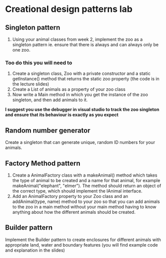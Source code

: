 # Creational design patterns lab

## Singleton pattern

1. Using your animal classes from week 2, implement the zoo as a singleton pattern ie. ensure that there is always and can always only be one zoo.  

### Too do this you will need to
1. Create a singleton class, Zoo with a private constructor and a static getInstance() method that returns the static zoo property  (the code is in the lecture slides)
2. Create a List of animals as a property of your zoo class
2. Now write a Main method in which you get the instance of the zoo singleton, and then add animals to it.

__I suggest you use the debugger in visual studio to track the zoo singleton and ensure that its behaviour is exactly as you expect__

## Random number generator

Create a singleton that can generate unique, random ID numbers for your animals.

## Factory Method pattern


1. Create a AnimalFactory class with a makeAnimal() method which takes the type of animal to be created and a name for that animal, for example makeAnimal("elephant", "elmer"). The method should return an object of the correct type, which should implement the IAnimal interface.
4. Add an AnimalFactory property to  your Zoo class and an addAnimal(type, name) method to your zoo so that you can add animals to the zoo in a main method without your main method having to know anything about how the different animals should be created.

## Builder pattern

Implement the Builder pattern to create enclosures for different animals with appropriate land, water and boundary features (you will find example code and explanation in the slides)
